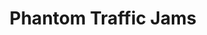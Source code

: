 ---
layout: page
title: Phantom Traffic Jams
description: Writing Project for Partial Differential Equations Course
img: assets/img/traffic.gif
importance: 1
category: fun
---